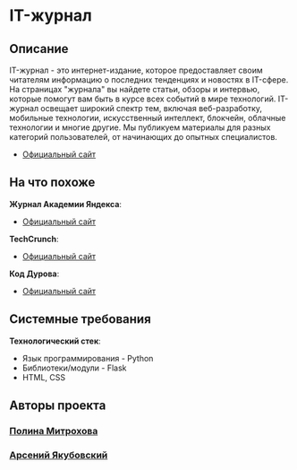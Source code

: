 # IT-журнал 
## Описание
IT-журнал - это интернет-издание, которое предоставляет своим читателям информацию о последних тенденциях и новостях в IT-сфере. На страницах "журнала" вы найдете статьи, обзоры и интервью, которые помогут вам быть в курсе всех событий в мире технологий. IT-журнал освещает широкий спектр тем, включая веб-разработку, мобильные технологии, искусственный интеллект, блокчейн, облачные технологии и многие другие. Мы публикуем материалы для разных категорий пользователей, от начинающих до опытных специалистов.
- [Официальный сайт](https://it-new.glitch.me/ "IT-журнал")
## На что похоже
**Журнал Академии Яндекса**:
- [Официальный сайт](https://academy.yandex.ru/journal "Журнал Академии Яндекса")

**TechCrunch**:
- [Официальный сайт](https://techcrunch.com/ "TechCrunch")

**Код Дурова**:
- [Официальный сайт](https://kod.ru/ "d_code")

## Системные требования
**Технологический стек**:
- Язык программирования - Python
- Библиотеки/модули - Flask
- HTML, CSS

## Авторы проекта
### [Полина Митрохова](https://github.com/paullyaw)
### [Арсений Якубовский](https://github.com/eogod)
